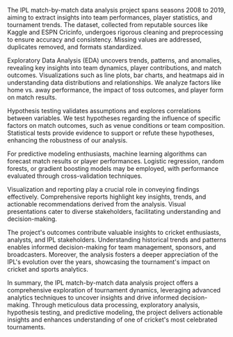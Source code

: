 The IPL match-by-match data analysis project spans seasons 2008 to 2019, aiming to extract insights into team performances, player statistics, and tournament trends. The dataset, collected from reputable sources like Kaggle and ESPN Cricinfo, undergoes rigorous cleaning and preprocessing to ensure accuracy and consistency. Missing values are addressed, duplicates removed, and formats standardized.

Exploratory Data Analysis (EDA) uncovers trends, patterns, and anomalies, revealing key insights into team dynamics, player contributions, and match outcomes. Visualizations such as line plots, bar charts, and heatmaps aid in understanding data distributions and relationships. We analyze factors like home vs. away performance, the impact of toss outcomes, and player form on match results.

Hypothesis testing validates assumptions and explores correlations between variables. We test hypotheses regarding the influence of specific factors on match outcomes, such as venue conditions or team composition. Statistical tests provide evidence to support or refute these hypotheses, enhancing the robustness of our analysis.

For predictive modeling enthusiasts, machine learning algorithms can forecast match results or player performances. Logistic regression, random forests, or gradient boosting models may be employed, with performance evaluated through cross-validation techniques.

Visualization and reporting play a crucial role in conveying findings effectively. Comprehensive reports highlight key insights, trends, and actionable recommendations derived from the analysis. Visual presentations cater to diverse stakeholders, facilitating understanding and decision-making.

The project's outcomes contribute valuable insights to cricket enthusiasts, analysts, and IPL stakeholders. Understanding historical trends and patterns enables informed decision-making for team management, sponsors, and broadcasters. Moreover, the analysis fosters a deeper appreciation of the IPL's evolution over the years, showcasing the tournament's impact on cricket and sports analytics.

In summary, the IPL match-by-match data analysis project offers a comprehensive exploration of tournament dynamics, leveraging advanced analytics techniques to uncover insights and drive informed decision-making. Through meticulous data processing, exploratory analysis, hypothesis testing, and predictive modeling, the project delivers actionable insights and enhances understanding of one of cricket's most celebrated tournaments.
